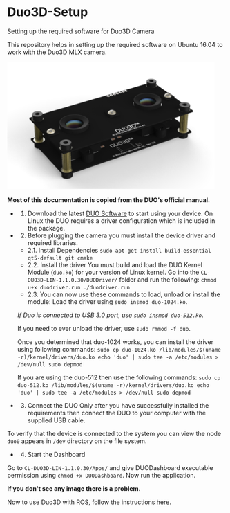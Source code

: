 # Duo3D-Setup
Setting up the required software for Duo3D Camera

This repository helps in setting up the required software on Ubuntu 16.04 to work with the Duo3D MLX camera. 

[<img src="assets/Duo3D.png" width="480" />]() <br>

**Most of this documentation is copied from the DUO's official manual.**

- 1. Download the latest [DUO Software](https://drive.google.com/file/d/1QYQIDzuV23RlJEeVAne4mnD2MmMrOfC1/view?usp=sharing) to start using your device. On Linux the DUO requires a driver configuration which is included in the package.

- 2. Before plugging the camera you must install the device driver and required libraries. 

	- 2.1. Install Dependencies
		`sudo apt-get install build-essential qt5-default git cmake`
	- 2.2. Install the driver
		You must build and load the DUO Kernel Module (`duo.ko`) for your version of Linux kernel. Go into the `CL-DUO3D-LIN-1.1.0.30/DUODriver/` folder and run the following:
		`chmod u+x duodriver.run
		./duodriver.run`
	- 2.3. You can now use these commands to load, unload or install the module:
	Load the driver using `sudo insmod duo-1024.ko`. 

	*If Duo is connected to USB 3.0 port, use `sudo insmod duo-512.ko`*.

	If you need to ever unload the driver, use `sudo rmmod -f duo`.

	Once you determined that duo-1024 works, you can install the driver using following commands:
	`sudo cp duo-1024.ko /lib/modules/$(uname -r)/kernel/drivers/duo.ko
	echo 'duo' | sudo tee -a /etc/modules > /dev/null
	sudo depmod`

	If you are using the duo-512 then use the following commands:
	`sudo cp duo-512.ko /lib/modules/$(uname -r)/kernel/drivers/duo.ko
	echo 'duo' | sudo tee -a /etc/modules > /dev/null
	sudo depmod
	`

- 3. Connect the DUO
Only after you have successfully installed the requirements then connect the DUO to your computer with the supplied USB cable.

To verify that the device is connected to the system you can view the node `duo0` appears in `/dev` directory on the file system.

- 4. Start the Dashboard

Go to `CL-DUO3D-LIN-1.1.0.30/Apps/` and give DUODashboard executable permission using `chmod +x DUODashboard`. Now run the application. 

**If you don't see any image there is a problem.**

Now to use Duo3D with ROS, follow the instructions [here](http://wiki.ros.org/duo3d-driver).